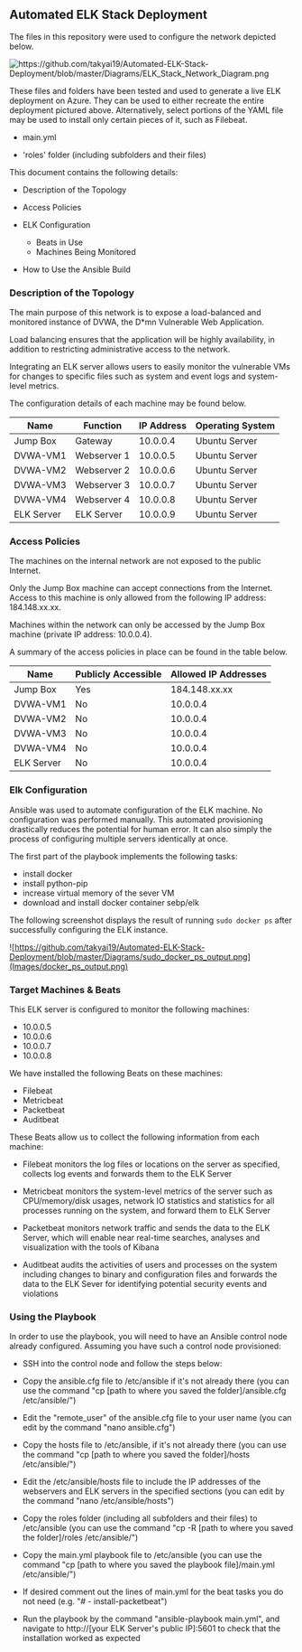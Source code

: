 ## Automated ELK Stack Deployment

The files in this repository were used to configure the network depicted below.

![https://github.com/takyai19/Automated-ELK-Stack-Deployment/blob/master/Diagrams/ELK_Stack_Network_Diagram.png
](Images/ELK_Stack_Network_Diagram.png)

These files and folders have been tested and used to generate a live ELK deployment on Azure. They can be used to either recreate the entire deployment pictured above. Alternatively, select portions of the YAML file may be used to install only certain pieces of it, such as Filebeat.

  - main.yml

  - 'roles' folder (including subfolders and their files)

This document contains the following details:

- Description of the Topology

- Access Policies

- ELK Configuration
  - Beats in Use
  - Machines Being Monitored

- How to Use the Ansible Build


### Description of the Topology

The main purpose of this network is to expose a load-balanced and monitored instance of DVWA, the D*mn Vulnerable Web Application.

Load balancing ensures that the application will be highly availability, in addition to restricting administrative access to the network.

Integrating an ELK server allows users to easily monitor the vulnerable VMs for changes to specific files such as system and event logs and system-level metrics.

The configuration details of each machine may be found below.

| Name       | Function    | IP Address | Operating System |
|------------|-------------|------------|------------------|
| Jump Box   | Gateway     | 10.0.0.4   | Ubuntu Server    |
| DVWA-VM1   | Webserver 1 | 10.0.0.5   | Ubuntu Server    |
| DVWA-VM2   | Webserver 2 | 10.0.0.6   | Ubuntu Server    |
| DVWA-VM3   | Webserver 3 | 10.0.0.7   | Ubuntu Server    |
| DVWA-VM4   | Webserver 4 | 10.0.0.8   | Ubuntu Server    |
| ELK Server | ELK Server  | 10.0.0.9   | Ubuntu Server    |


### Access Policies

The machines on the internal network are not exposed to the public Internet. 

Only the Jump Box machine can accept connections from the Internet. Access to this machine is only allowed from the following IP address: 184.148.xx.xx.

Machines within the network can only be accessed by the Jump Box machine (private IP address: 10.0.0.4).

A summary of the access policies in place can be found in the table below.

| Name       | Publicly Accessible | Allowed IP Addresses  |
|------------|---------------------|-----------------------|
| Jump Box   | Yes                 | 184.148.xx.xx         |
| DVWA-VM1   | No                  | 10.0.0.4              | 
| DVWA-VM2   | No                  | 10.0.0.4              |
| DVWA-VM3   | No                  | 10.0.0.4              |
| DVWA-VM4   | No                  | 10.0.0.4              |
| ELK Server | No                  | 10.0.0.4              |


### Elk Configuration

Ansible was used to automate configuration of the ELK machine. No configuration was performed manually. This automated provisioning drastically reduces the potential for human error. It can also simply the process of configuring multiple servers identically at once.

The first part of the playbook implements the following tasks:

- install docker
- install python-pip
- increase virtual memory of the sever VM
- download and install docker container sebp/elk

The following screenshot displays the result of running `sudo docker ps` after successfully configuring the ELK instance.

![https://github.com/takyai19/Automated-ELK-Stack-Deployment/blob/master/Diagrams/sudo_docker_ps_output.png](Images/docker_ps_output.png)


### Target Machines & Beats

This ELK server is configured to monitor the following machines:

- 10.0.0.5
- 10.0.0.6
- 10.0.0.7
- 10.0.0.8

We have installed the following Beats on these machines:

- Filebeat
- Metricbeat
- Packetbeat
- Auditbeat

These Beats allow us to collect the following information from each machine:

- Filebeat monitors the log files or locations on the server as specified, collects log events and forwards them to the ELK Server

- Metricbeat monitors the system-level metrics of the server such as CPU/memory/disk usages, network IO statistics and statistics for all processes running on the system, and forward them to ELK Server

- Packetbeat monitors network traffic and sends the data to the ELK Server, which will enable near real-time searches, analyses and visualization with the tools of Kibana

- Auditbeat audits the activities of users and processes on the system including changes to binary and configuration files and forwards the data to the ELK Sever for identifying potential security events and violations


### Using the Playbook

In order to use the playbook, you will need to have an Ansible control node already configured. Assuming you have such a control node provisioned: 

- SSH into the control node and follow the steps below:

- Copy the ansible.cfg file to /etc/ansible if it's not already there (you can use the command "cp [path to where you saved the folder]/ansible.cfg /etc/ansible/")

- Edit the "remote_user" of the ansible.cfg file to your user name (you can edit by the command "nano ansible.cfg")

- Copy the hosts file to /etc/ansible, if it's not already there (you can use the command "cp [path to where you saved the folder]/hosts /etc/ansible/")

- Edit the /etc/ansible/hosts file to include the IP addresses of the webservers and ELK servers in the specified sections (you can edit by the command "nano /etc/ansible/hosts")

- Copy the roles folder (including all subfolders and their files) to /etc/ansible (you can use the command "cp -R [path to where you saved the folder]/roles /etc/ansible/")

- Copy the main.yml playbook file to /etc/ansible (you can use the command "cp [path to where you saved the playbook file]/main.yml /etc/ansible/")

- If desired comment out the lines of main.yml for the beat tasks you do not need (e.g. "#  - install-packetbeat")

- Run the playbook by the command "ansible-playbook main.yml", and navigate to http://[your ELK Server's public IP]:5601 to check that the installation worked as expected

